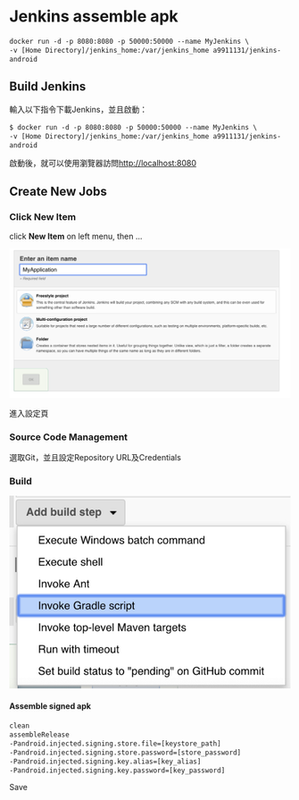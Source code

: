 # Jenkins assemble apk

```
docker run -d -p 8080:8080 -p 50000:50000 --name MyJenkins \
-v [Home Directory]/jenkins_home:/var/jenkins_home a9911131/jenkins-android
```

## Build Jenkins

輸入以下指令下載Jenkins，並且啟動：

```text
$ docker run -d -p 8080:8080 -p 50000:50000 --name MyJenkins \
-v [Home Directory]/jenkins_home:/var/jenkins_home a9911131/jenkins-android
```

啟動後，就可以使用瀏覽器訪問[http://localhost:8080](http://localhost:8080)

## Create New Jobs

### Click New Item

click **New Item** on left menu, then ...

![&#x8F38;&#x5165;&#x4EFB;&#x52D9;&#x540D;&#x7A31;&#xFF0C;&#x9EDE;&#x9078;Freestyle project&#xFF0C;&#x7136;&#x5F8C;&#x9032;&#x5165;&#x4E0B;&#x4E00;&#x6B65;&#x9A5F;](.gitbook/assets/assets_-lzee0kum2_3n5nbzc5j_-lzegwyosp8nhcoeyxcs_-lzei0ghjzmb1xuvmyie_screen-shot-2019-02-21-at-17.0.png)

進入設定頁

### Source Code Management

選取Git，並且設定Repository URL及Credentials

### Build

![&#x65B0;&#x589E;Invoke Gradle script](.gitbook/assets/screen-shot-2019-03-06-at-2.27.24-pm.png)

#### Assemble signed apk

```text
clean
assembleRelease
-Pandroid.injected.signing.store.file=[keystore_path]
-Pandroid.injected.signing.store.password=[store_password]
-Pandroid.injected.signing.key.alias=[key_alias]
-Pandroid.injected.signing.key.password=[key_password]
```

Save

